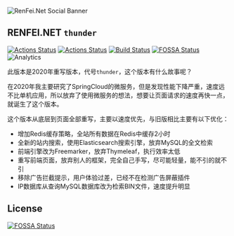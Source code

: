 ![RenFei.Net Social Banner](https://cdn.renfei.net/thunder/renfei.net.jpg)

## RENFEI.NET ```thunder```
[![Actions Status](https://github.com/renfei/www.renfei.net/workflows/CI/badge.svg)](https://github.com/renfei/www.renfei.net/actions)
[![Actions Status](https://github.com/renfei/www.renfei.net/workflows/Release/badge.svg)](https://github.com/renfei/www.renfei.net/actions)
[![Build Status](https://api.travis-ci.com/renfei/www.renfei.net.svg?branch=main)](https://travis-ci.com/renfei/www.renfei.net)
[![FOSSA Status](https://app.fossa.com/api/projects/git%2Bgithub.com%2Frenfei%2Fwww.renfei.net.svg?type=shield)](https://app.fossa.com/projects/git%2Bgithub.com%2Frenfei%2Fwww.renfei.net?ref=badge_shield)
![Analytics](https://ga-beacon.appspot.com/UA-45593016-5/www.renfei.net?flat)

此版本是2020年重写版本，代号```thunder```，这个版本有什么故事呢？

在2020年我主要研究了SpringCloud的微服务，但是发现性能下降严重，速度远不比单机应用，所以放弃了使用微服务的想法，想要让页面请求的速度再快一点，就诞生了这个版本。

这个版本从底层到页面全部重写，主要以速度优先，与旧版相比主要有以下优化：

- 增加Redis缓存策略，全站所有数据在Redis中缓存2小时
- 全新的站内搜索，使用Elasticsearch搜索引擎，放弃MySQL的全文检索
- 前端引擎改为Freemarker，放弃Thymeleaf，执行效率太低
- 重写前端页面，放弃别人的框架，完全自己手写，尽可能轻量，能不引的就不引
- 移除广告拦截提示，用户体验过差，已经不在检测广告屏蔽插件
- IP数据库从查询MySQL数据库改为检索BIN文件，速度提升明显

## License
[![FOSSA Status](https://app.fossa.com/api/projects/git%2Bgithub.com%2Frenfei%2Fwww.renfei.net.svg?type=large)](https://app.fossa.com/projects/git%2Bgithub.com%2Frenfei%2Fwww.renfei.net?ref=badge_large)